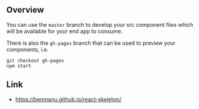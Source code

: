 ## Overview

You can use the `master` branch to develop your src component files which will be available for your end app to consume.

There is also the `gh-pages` branch that can be used to preview your components, i.e.

```
git checkout gh-pages
npm start
```

## Link
 - https://benmanu.github.io/react-skeleton/
